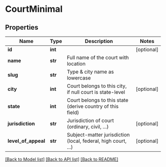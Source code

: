 # CourtMinimal

## Properties
Name | Type | Description | Notes
------------ | ------------- | ------------- | -------------
**id** | **int** |  | [optional] 
**name** | **str** | Full name of the court with location | 
**slug** | **str** | Type &amp; city name as lowercase | 
**city** | **int** | Court belongs to this city, if null court is state-level | [optional] 
**state** | **int** | Court belongs to this state (derive country of this field) | 
**jurisdiction** | **str** | Jurisdiction of court (ordinary, civil, ...) | [optional] 
**level_of_appeal** | **str** | Subject-matter jurisdiction (local, federal, high court, ...) | [optional] 

[[Back to Model list]](../README.md#documentation-for-models) [[Back to API list]](../README.md#documentation-for-api-endpoints) [[Back to README]](../README.md)


